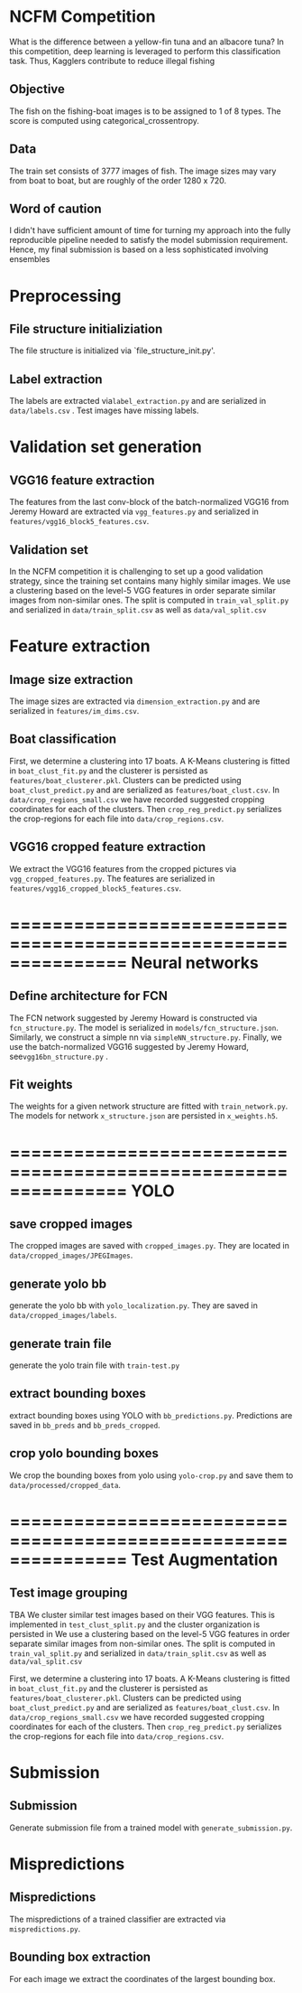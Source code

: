 NCFM Competition
================

What is the difference between a yellow-fin tuna and an albacore tuna? In this competition, deep learning is leveraged to perform this classification task. Thus, Kagglers contribute to reduce illegal fishing

Objective
--
The fish on the fishing-boat images is to be assigned to 1 of 8 types. The score is computed using categorical_crossentropy.

Data
--
The train set consists of 3777 images of fish. The image sizes may vary from boat to boat, but are roughly of the order 1280 x 720. 

Word of caution
--
I didn't have sufficient amount of time for turning my approach into the fully reproducible pipeline needed to satisfy the model submission requirement. Hence, my final submission is based on a less sophisticated involving ensembles 

Preprocessing 
================================================================

File structure initializiation
-
The file structure is initialized via `file_structure_init.py'.

Label extraction
-
The labels are extracted via`label_extraction.py` and are serialized in `data/labels.csv` . Test images have missing labels.


Validation set generation
================================================================

VGG16 feature extraction
-
The features from the last conv-block of the batch-normalized VGG16 from Jeremy Howard are extracted via `vgg_features.py` and serialized in `features/vgg16_block5_features.csv`.


Validation set
-
In the NCFM competition it is challenging to set up a good validation strategy, since the training set contains many highly similar images. We use a clustering based on the level-5 VGG features in order separate similar images from non-similar ones. The split is computed in `train_val_split.py` and serialized in `data/train_split.csv` as well as `data/val_split.csv`

Feature extraction
===============================================================

Image size extraction
-
The image sizes are extracted via `dimension_extraction.py` and are serialized in `features/im_dims.csv`.


Boat classification
-
First, we determine a clustering into 17 boats. A K-Means clustering is fitted in `boat_clust_fit.py` and the clusterer is persisted as `features/boat_clusterer.pkl`. Clusters can be predicted using `boat_clust_predict.py` and are serialized as `features/boat_clust.csv`. In `data/crop_regions_small.csv` we have recorded suggested cropping coordinates for each of the clusters. Then `crop_reg_predict.py` serializes the crop-regions for each file into `data/crop_regions.csv`.


VGG16 cropped feature extraction
-
We extract the VGG16 features from the cropped pictures via `vgg_cropped_features.py`. The features are serialized in `features/vgg16_cropped_block5_features.csv`.


===============================================================
Neural networks 
===============================================================

Define architecture for FCN
-
The FCN network suggested by Jeremy Howard is constructed via `fcn_structure.py`. The model is serialized in `models/fcn_structure.json`. Similarly, we construct a simple nn via `simpleNN_structure.py`. Finally, we use the batch-normalized VGG16 suggested by Jeremy Howard, see`vgg16bn_structure.py` .


Fit weights
-
The weights for a given network structure are fitted with `train_network.py`. The models for network `x_structure.json` are persisted in `x_weights.h5`.

===============================================================
YOLO
===============================================================

save cropped images
-
The cropped images are saved with `cropped_images.py`. They are located in `data/cropped_images/JPEGImages`.


generate yolo bb
-
generate the yolo bb with `yolo_localization.py`. They are saved in `data/cropped_images/labels`.


generate train file
-
generate the yolo train file with `train-test.py`


extract bounding boxes
-
extract bounding boxes using YOLO with `bb_predictions.py`. Predictions are saved in `bb_preds` and `bb_preds_cropped`.


crop yolo bounding boxes
-
We crop the bounding boxes from yolo using `yolo-crop.py` and save them to `data/processed/cropped_data`.


===============================================================
Test Augmentation
===============================================================


Test image grouping
-
TBA
We cluster similar test images based on their VGG features. This is implemented in `test_clust_split.py` and the cluster organization is persisted in 
We use a clustering based on the level-5 VGG features in order separate similar images from non-similar ones. The split is computed in `train_val_split.py` and serialized in `data/train_split.csv` as well as `data/val_split.csv`

First, we determine a clustering into 17 boats. A K-Means clustering is fitted in `boat_clust_fit.py` and the clusterer is persisted as `features/boat_clusterer.pkl`. Clusters can be predicted using `boat_clust_predict.py` and are serialized as `features/boat_clust.csv`. In `data/crop_regions_small.csv` we have recorded suggested cropping coordinates for each of the clusters. Then `crop_reg_predict.py` serializes the crop-regions for each file into `data/crop_regions.csv`.





Submission 
================================================================
Submission 
-
Generate submission file from a trained model with `generate_submission.py`.


Mispredictions 
================================================================
Mispredictions 
-
The mispredictions of a trained classifier are extracted via `mispredictions.py`.



Bounding box extraction
-
For each image we extract the coordinates of the largest bounding box. 


